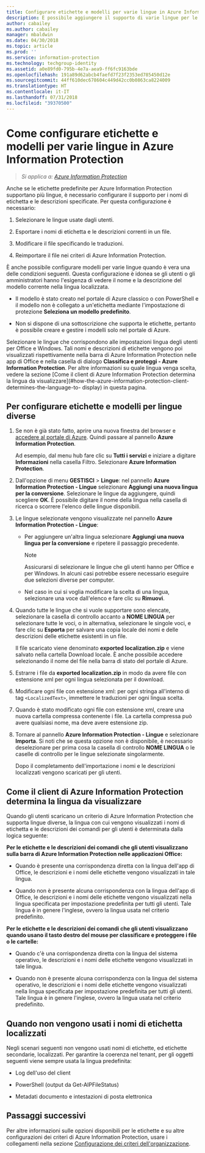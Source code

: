 ```yaml
---
title: Configurare etichette e modelli per varie lingue in Azure Information Protection
description: È possibile aggiungere il supporto di varie lingue per le etichette che gli utenti visualizzano sulla barra di Information Protection e per i modelli visualizzati dagli utenti, specificando le lingue nei criteri di Azure Information Protection e importando le traduzioni.
author: cabailey
ms.author: cabailey
manager: mbaldwin
ms.date: 04/30/2018
ms.topic: article
ms.prod: ''
ms.service: information-protection
ms.technology: techgroup-identity
ms.assetid: a0e89fd0-795b-4e7a-aea9-ff6fc9163bde
ms.openlocfilehash: 191a89d62abcb4faefd7f23f2353ed785450d12e
ms.sourcegitcommit: 44ff610dec678604c449d42cc0b0863ca8224009
ms.translationtype: HT
ms.contentlocale: it-IT
ms.lasthandoff: 07/31/2018
ms.locfileid: "39370500"
---
```

# <a name="how-to-configure-labels-and-templates-for-different-languages-in-azure-information-protection"></a>Come configurare etichette e modelli per varie lingue in Azure Information Protection

>*Si applica a: [Azure Information Protection](https://azure.microsoft.com/pricing/details/information-protection)*

Anche se le etichette predefinite per Azure Information Protection supportano più lingue, è necessario configurare il supporto per i nomi di etichetta e le descrizioni specificate. Per questa configurazione è necessario:

1. Selezionare le lingue usate dagli utenti. 

2. Esportare i nomi di etichetta e le descrizioni correnti in un file.

3. Modificare il file specificando le traduzioni.

4. Reimportare il file nei criteri di Azure Information Protection.

È anche possibile configurare modelli per varie lingue quando è vera una delle condizioni seguenti. Questa configurazione è idonea se gli utenti o gli amministratori hanno l'esigenza di vedere il nome e la descrizione del modello corrente nella lingua localizzata.

- Il modello è stato creato nel portale di Azure classico o con PowerShell e il modello non è collegato a un'etichetta mediante l'impostazione di protezione **Seleziona un modello predefinito**.

- Non si dispone di una sottoscrizione che supporta le etichette, pertanto è possibile creare e gestire i modelli solo nel portale di Azure.

Selezionare le lingue che corrispondono alle impostazioni lingua degli utenti per Office e Windows. Tali nomi e descrizioni di etichette vengono poi visualizzati rispettivamente nella barra di Azure Information Protection nelle app di Office e nella casella di dialogo **Classifica e proteggi - Azure Information Protection**. Per altre informazioni su quale lingua venga scelta, vedere la sezione [Come il client di Azure Information Protection determina la lingua da visualizzare](#how-the-azure-information-protection-client-determines-the-language-to- display) in questa pagina. 

## <a name="to-configure-labels-and-templates-for-different-languages"></a>Per configurare etichette e modelli per lingue diverse

1. Se non è già stato fatto, aprire una nuova finestra del browser e [accedere al portale di Azure](configure-policy.md#signing-in-to-the-azure-portal). Quindi passare al pannello **Azure Information Protection**.
    
    Ad esempio, dal menu hub fare clic su **Tutti i servizi** e iniziare a digitare **Informazioni** nella casella Filtro. Selezionare **Azure Information Protection**.

2. Dall'opzione di menu **GESTISCI** > **Lingue**: nel pannello **Azure Information Protection - Lingue** selezionare **Aggiungi una nuova lingua per la conversione**. Selezionare le lingue da aggiungere, quindi scegliere **OK**. È possibile digitare il nome della lingua nella casella di ricerca o scorrere l'elenco delle lingue disponibili.

3. Le lingue selezionate vengono visualizzate nel pannello **Azure Information Protection - Lingue**:
    
    - Per aggiungere un'altra lingua selezionare **Aggiungi una nuova lingua per la conversione** e ripetere il passaggio precedente. 
        
        > [!NOTE]
        > Assicurarsi di selezionare le lingue che gli utenti hanno per Office e per Windows. In alcuni casi potrebbe essere necessario eseguire due selezioni diverse per computer.
        
    - Nel caso in cui si voglia modificare la scelta di una lingua, selezionare una voce dall'elenco e fare clic su **Rimuovi**.

4. Quando tutte le lingue che si vuole supportare sono elencate, selezionare la casella di controllo accanto a **NOME LINGUA** per selezionare tutte le voci, o in alternativa, selezionare le singole voci, e fare clic su **Esporta** per salvare una copia locale dei nomi e delle descrizioni delle etichette esistenti in un file. 
    
    Il file scaricato viene denominato **exported localization.zip** e viene salvato nella cartella Download locale. È anche possibile accedere selezionando il nome del file nella barra di stato del portale di Azure.

5. Estrarre i file da **exported localization.zip** in modo da avere file con estensione xml per ogni lingua selezionata per il download. 

6. Modificare ogni file con estensione xml: per ogni stringa all'interno di tag `<LocalizedText>`, immettere le traduzioni per ogni lingua scelta. 

7. Quando è stato modificato ogni file con estensione xml, creare una nuova cartella compressa contenente i file. La cartella compressa può avere qualsiasi nome, ma deve avere estensione zip.

8. Tornare al pannello **Azure Information Protection - Lingue** e selezionare **Importa**. Si noti che se questa opzione non è disponibile, è necessario deselezionare per prima cosa la casella di controllo **NOME LINGUA** o le caselle di controllo per le lingue selezionate singolarmente.
    
    Dopo il completamento dell'importazione i nomi e le descrizioni localizzati vengono scaricati per gli utenti.

## <a name="how-the-azure-information-protection-client-determines-the-language-to-display"></a>Come il client di Azure Information Protection determina la lingua da visualizzare

Quando gli utenti scaricano un criterio di Azure Information Protection che supporta lingue diverse, la lingua con cui vengono visualizzati i nomi di etichetta e le descrizioni dei comandi per gli utenti è determinata dalla logica seguente:

**Per le etichette e le descrizioni dei comandi che gli utenti visualizzano sulla barra di Azure Information Protection nelle applicazioni Office:**

- Quando è presente una corrispondenza diretta con la lingua dell'app di Office, le descrizioni e i nomi delle etichette vengono visualizzati in tale lingua.

- Quando non è presente alcuna corrispondenza con la lingua dell'app di Office, le descrizioni e i nomi delle etichette vengono visualizzati nella lingua specificata per impostazione predefinita per tutti gli utenti. Tale lingua è in genere l'inglese, ovvero la lingua usata nel criterio predefinito.

**Per le etichette e le descrizioni dei comandi che gli utenti visualizzano quando usano il tasto destro del mouse per classificare e proteggere i file o le cartelle:**

- Quando c'è una corrispondenza diretta con la lingua del sistema operativo, le descrizioni e i nomi delle etichette vengono visualizzati in tale lingua.

- Quando non è presente alcuna corrispondenza con la lingua del sistema operativo, le descrizioni e i nomi delle etichette vengono visualizzati nella lingua specificata per impostazione predefinita per tutti gli utenti. Tale lingua è in genere l'inglese, ovvero la lingua usata nel criterio predefinito.

## <a name="when-localized-label-names-are-not-used"></a>Quando non vengono usati i nomi di etichetta localizzati

Negli scenari seguenti non vengono usati nomi di etichette, ed etichette secondarie, localizzati. Per garantire la coerenza nel tenant, per gli oggetti seguenti viene sempre usata la lingua predefinita:

- Log dell'uso del client

- PowerShell (output da Get-AIPFileStatus)

- Metadati documento e intestazioni di posta elettronica


## <a name="next-steps"></a>Passaggi successivi

Per altre informazioni sulle opzioni disponibili per le etichette e su altre configurazioni dei criteri di Azure Information Protection, usare i collegamenti nella sezione [Configurazione dei criteri dell'organizzazione](configure-policy.md#configuring-your-organizations-policy).



